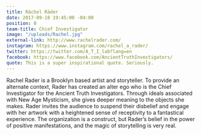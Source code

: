 ```yaml
---
title: Ráchel Räder
date: 2017-09-18 19:45:00 -04:00
position: 0
team-title: Chief Investigator
image: "/uploads/Rachel.jpg"
external-link: http://www.rachelrader.com/
instagram: https://www.instagram.com/rachel_a_rader/
twitter: https://twitter.com/A_T_I_lab?lang=en
facebook: https://www.facebook.com/AncientTruthInvestigators/
quote: This is a super inspirational quote. Seriously.
---
```


Rachel Rader is a Brooklyn based artist and storyteller. To provide an alternate context, Rader has created an alter ego who is the Chief Investigator for the Ancient Truth Investigators. Through ideals associated with New Age Mysticism, she gives deeper meaning to the objects she makes. Rader invites the audience to suspend their disbelief and engage with her artwork with a heightened sense of receptivity to a fantastical experience. The organization is a construct, but Rader’s belief in the power of positive manifestations, and the magic of storytelling is very real.
